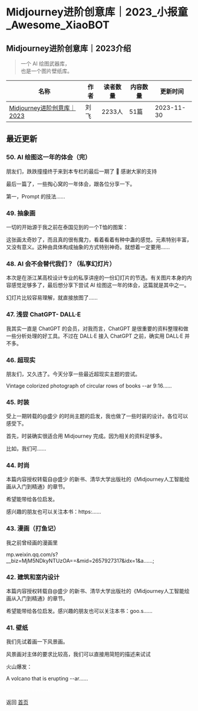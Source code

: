 # Midjourney进阶创意库｜2023_小报童_Awesome_XiaoBOT

## Midjourney进阶创意库｜2023介绍
> 一个 AI 绘图武器库，    
也是一个图片壁纸库。  
  


|名称|作者|读者数量|内容数量|更新时间|
|---|---|---|---|---|
|[Midjourney进阶创意库｜2023](https://xiaobot.net/p/MJ2023?refer=0b133df9-27dc-423b-8101-639049001c13)|刘飞|2233人|51篇|2023-11-30|

## 最近更新
### 50\. AI 绘图这一年的体会（完）

朋友们，跌跌撞撞终于来到本专栏的最后一期了 🎉 感谢大家的支持

最后一篇了，一些掏心窝的一年体会，跟各位分享一下。

第一，Prompt 的技法......

### 49\. 抽象画

一切的开始源于我之前在泰国见到的一个T恤的图案：

这张画太奇妙了，而且真的很有魔力，看着看着有种中蛊的感觉。元素特别丰富，又没有意义。这种由具体构成抽象的方式特别神奇。就想着一定要用......

### 48\. AI 会不会替代我们？（私享幻灯片）

本次是在浙江某高校设计专业的私享讲座的一份幻灯片的节选。有关图片本身的内容感觉足够多了，最后想分享下尝试 AI 绘图这一年的体会，这篇就是其中之一。

幻灯片比较容易理解，就直接放图了......

### 47\. 浅尝 ChatGPT- DALL·E

我其实一直是 ChatGPT 的会员，对我而言，ChatGPT 是很重要的资料整理和做一些分析处理的好工具。不过在 DALL·E 接入 ChatGPT
之前，确实用 DALL·E 并不多。

### 46\. 超现实

朋友们，又久违了。今天分享一些最近超现实主题的尝试。

Vintage colorized photograph of circular rows of books --ar 9:16......

### 45\. 时装

受上一期转载的@盛少 的时尚主题的启发，我也做了一些时装的设计。各位可以感受下。

首先，时装确实很适合用 Midjourney 完成。因为相关的资料足够多。

比如，我们可......

### 44\. 时尚

本篇内容授权转载自@盛少 的新书、清华大学出版社的《Midjourney人工智能绘画从入门到精通》的章节。

希望能带给各位启发。

感兴趣的朋友也可以关注本书：https:......

### 43\. 漫画（打鱼记）

我之前曾经画的漫画里

mp.weixin.qq.com/s?__biz=MjM5NDkyNTUzOA==&mid=2657927317&idx=1&a......;

### 42\. 建筑和室内设计

本篇内容授权转载自@盛少 的新书、清华大学出版社的《Midjourney人工智能绘画从入门到精通》的章节。

希望能带给各位启发。感兴趣的朋友也可以关注本书：goo.s......

### 41\. 壁纸

我们先试着画一下风景画。

风景画对主体的要求比较高，我们可以直接用简短的描述来试试

火山爆发：

A volcano that is erupting --ar......


<a href="https://github.com/Reno9527/awesome-xiaobot" style="color: white; text-decoration: none;">awesome-xiaobot</a>

返回 [首页](../README.md)
